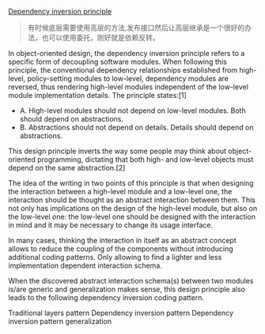 [Dependency inversion principle](https://en.wikipedia.org/wiki/Dependency_inversion_principle)

> 有时候底层需要使用高层的方法,发布接口然后让高层继承是一个很好的办法，也可以使用委托，刚好就是依赖反转。

In object-oriented design, the dependency inversion principle refers to a specific form of decoupling software modules. When following this principle, the conventional dependency relationships established from high-level, policy-setting modules to low-level, dependency modules are reversed, thus rendering high-level modules independent of the low-level module implementation details. The principle states:[1]

* A. High-level modules should not depend on low-level modules. Both should depend on abstractions.
* B. Abstractions should not depend on details. Details should depend on abstractions.

This design principle inverts the way some people may think about object-oriented programming, dictating that both high- and low-level objects must depend on the same abstraction.[2]

The idea of the writing in two points of this principle is that when designing the interaction between a high-level module and a low-level one, the interaction should be thought as an abstract interaction between them. This not only has implications on the design of the high-level module, but also on the low-level one: the low-level one should be designed with the interaction in mind and it may be necessary to change its usage interface.

In many cases, thinking the interaction in itself as an abstract concept allows to reduce the coupling of the components without introducing additional coding patterns. Only allowing to find a lighter and less implementation dependent interaction schema.

When the discovered abstract interaction schema(s) between two modules is/are generic and generalization makes sense, this design principle also leads to the following dependency inversion coding pattern.


Traditional layers pattern
Dependency inversion pattern
Dependency inversion pattern generalization
